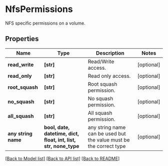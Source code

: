 # NfsPermissions

NFS specific permissions on a volume.

## Properties
Name | Type | Description | Notes
------------ | ------------- | ------------- | -------------
**read_write** | **[str]** | Read/Write access. | [optional] 
**read_only** | **[str]** | Read only access. | [optional] 
**root_squash** | **[str]** | Root squash permission. | [optional] 
**no_squash** | **[str]** | No squash permission. | [optional] 
**all_squash** | **[str]** | All squash permission. | [optional] 
**any string name** | **bool, date, datetime, dict, float, int, list, str, none_type** | any string name can be used but the value must be the correct type | [optional]

[[Back to Model list]](../README.md#documentation-for-models) [[Back to API list]](../README.md#documentation-for-api-endpoints) [[Back to README]](../README.md)


